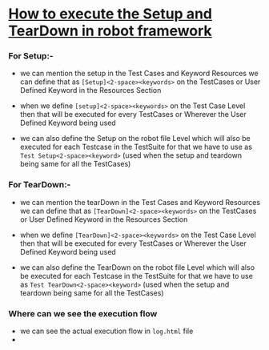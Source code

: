 # <ins> How to execute the Setup and TearDown in  robot framework 

### For Setup:-

- we can mention the setup in the Test Cases and Keyword Resources we can define that as
  `[Setup]<2-space><keywords>` on the TestCases or User Defined Keyword in the Resources Section

- when we define `[setup]<2-space><keywords>` on the Test Case Level then that will be executed for every TestCases or Wherever the User Defined Keyword being used

- we can also define the Setup on the robot file Level which will also be executed for each Testcase in the TestSuite
  for that we have to use as `Test Setup<2-space><keyword>`
  (used when the setup and teardown being same for all the TestCases)
### For TearDown:-

- we can mention the tearDown in the Test Cases and Keyword Resources we can define that as
  `[TearDown]<2-space><keywords>` on the TestCases or User Defined Keyword in the Resources Section

- when we define `[TearDown]<2-space><keywords>` on the Test Case Level then that will be executed for every TestCases or Wherever the User Defined Keyword being used

- we can also define the TearDown on the robot file Level which will also be executed for each Testcase in the TestSuite
  for that we have to use as `Test TearDown<2-space><keyword>`
  (used when the setup and teardown being same for all the TestCases)



### Where can we see the execution flow 
- we can see the actual execution flow in `log.html` file
- 